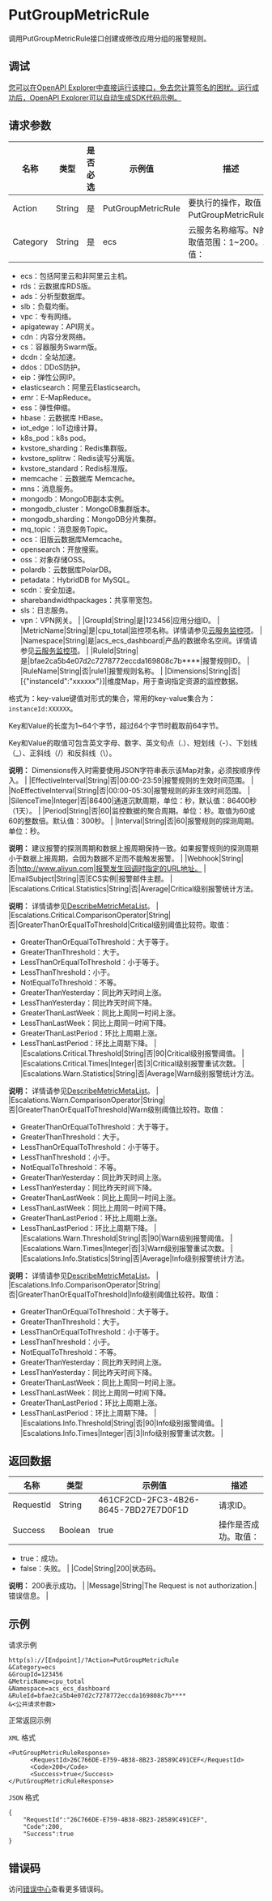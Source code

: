 # PutGroupMetricRule

调用PutGroupMetricRule接口创建或修改应用分组的报警规则。

## 调试

[您可以在OpenAPI Explorer中直接运行该接口，免去您计算签名的困扰。运行成功后，OpenAPI Explorer可以自动生成SDK代码示例。](https://api.aliyun.com/#product=Cms&api=PutGroupMetricRule&type=RPC&version=2019-01-01)

## 请求参数

|名称|类型|是否必选|示例值|描述|
|--|--|----|---|--|
|Action|String|是|PutGroupMetricRule|要执行的操作，取值：PutGroupMetricRule。 |
|Category|String|是|ecs|云服务名称缩写。N的取值范围：1~200。取值：

 -   ecs：包括阿里云和非阿里云主机。
-   rds：云数据库RDS版。
-   ads：分析型数据库。
-   slb：负载均衡。
-   vpc：专有网络。
-   apigateway：API网关。
-   cdn：内容分发网络。
-   cs：容器服务Swarm版。
-   dcdn：全站加速。
-   ddos：DDoS防护。
-   eip：弹性公网IP。
-   elasticsearch：阿里云Elasticsearch。
-   emr：E-MapReduce。
-   ess：弹性伸缩。
-   hbase：云数据库 HBase。
-   iot\_edge：IoT边缘计算。
-   k8s\_pod：k8s pod。
-   kvstore\_sharding：Redis集群版。
-   kvstore\_splitrw：Redis读写分离版。
-   kvstore\_standard：Redis标准版。
-   memcache：云数据库 Memcache。
-   mns：消息服务。
-   mongodb：MongoDB副本实例。
-   mongodb\_cluster：MongoDB集群版本。
-   mongodb\_sharding：MongoDB分片集群。
-   mq\_topic：消息服务Topic。
-   ocs：旧版云数据库Memcache。
-   opensearch：开放搜索。
-   oss：对象存储OSS。
-   polardb：云数据库PolarDB。
-   petadata：HybridDB for MySQL。
-   scdn：安全加速。
-   sharebandwidthpackages：共享带宽包。
-   sls：日志服务。
-   vpn：VPN网关。 |
|GroupId|String|是|123456|应用分组ID。 |
|MetricName|String|是|cpu\_total|监控项名称。详情请参见[云服务监控项](~~163515~~)。 |
|Namespace|String|是|acs\_ecs\_dashboard|产品的数据命名空间。详情请参见[云服务监控项](~~163515~~)。 |
|RuleId|String|是|bfae2ca5b4e07d2c7278772eccda169808c7b\*\*\*\*|报警规则ID。 |
|RuleName|String|否|rule1|报警规则名称。 |
|Dimensions|String|否|\[\{"instanceId":"xxxxxx"\}\]|维度Map，用于查询指定资源的监控数据。

 格式为：key-value键值对形式的集合，常用的key-value集合为：`instanceId:XXXXXX`。

 Key和Value的长度为1~64个字节，超过64个字节时截取前64字节。

 Key和Value的取值可包含英文字母、数字、英文句点（.）、短划线（-）、下划线（\_）、正斜线（/）和反斜线（\\）。

 **说明：** Dimensions传入时需要使用JSON字符串表示该Map对象，必须按顺序传入。 |
|EffectiveInterval|String|否|00:00-23:59|报警规则的生效时间范围。 |
|NoEffectiveInterval|String|否|00:00-05:30|报警规则的非生效时间范围。 |
|SilenceTime|Integer|否|86400|通道沉默周期，单位：秒，默认值：86400秒（1天）。 |
|Period|String|否|60|监控数据的聚合周期。单位：秒。取值为60或60的整数倍。默认值：300秒。 |
|Interval|String|否|60|报警规则的探测周期。单位：秒。

 **说明：** 建议报警的探测周期和数据上报周期保持一致。如果报警规则的探测周期小于数据上报周期，会因为数据不足而不能触发报警。 |
|Webhook|String|否|http://www.aliyun.com|报警发生回调时指定的URL地址。 |
|EmailSubject|String|否|ECS实例|报警邮件主题。 |
|Escalations.Critical.Statistics|String|否|Average|Critical级别报警统计方法。

 **说明：** 详情请参见[DescribeMetricMetaList](~~98846~~)。 |
|Escalations.Critical.ComparisonOperator|String|否|GreaterThanOrEqualToThreshold|Critical级别阈值比较符。取值：

 -   GreaterThanOrEqualToThreshold：大于等于。
-   GreaterThanThreshold：大于。
-   LessThanOrEqualToThreshold：小于等于。
-   LessThanThreshold：小于。
-   NotEqualToThreshold：不等。
-   GreaterThanYesterday：同比昨天时间上涨。
-   LessThanYesterday：同比昨天时间下降。
-   GreaterThanLastWeek：同比上周同一时间上涨。
-   LessThanLastWeek：同比上周同一时间下降。
-   GreaterThanLastPeriod：环比上周期上涨。
-   LessThanLastPeriod：环比上周期下降。 |
|Escalations.Critical.Threshold|String|否|90|Critical级别报警阈值。 |
|Escalations.Critical.Times|Integer|否|3|Critical级别报警重试次数。 |
|Escalations.Warn.Statistics|String|否|Average|Warn级别报警统计方法。

 **说明：** 详情请参见[DescribeMetricMetaList](~~98846~~)。 |
|Escalations.Warn.ComparisonOperator|String|否|GreaterThanOrEqualToThreshold|Warn级别阈值比较符。取值：

 -   GreaterThanOrEqualToThreshold：大于等于。
-   GreaterThanThreshold：大于。
-   LessThanOrEqualToThreshold：小于等于。
-   LessThanThreshold：小于。
-   NotEqualToThreshold：不等。
-   GreaterThanYesterday：同比昨天时间上涨。
-   LessThanYesterday：同比昨天时间下降。
-   GreaterThanLastWeek：同比上周同一时间上涨。
-   LessThanLastWeek：同比上周同一时间下降。
-   GreaterThanLastPeriod：环比上周期上涨。
-   LessThanLastPeriod：环比上周期下降。 |
|Escalations.Warn.Threshold|String|否|90|Warn级别报警阈值。 |
|Escalations.Warn.Times|Integer|否|3|Warn级别报警重试次数。 |
|Escalations.Info.Statistics|String|否|Average|Info级别报警统计方法。

 **说明：** 详情请参见[DescribeMetricMetaList](~~98846~~)。 |
|Escalations.Info.ComparisonOperator|String|否|GreaterThanOrEqualToThreshold|Info级别阈值比较符。取值：

 -   GreaterThanOrEqualToThreshold：大于等于。
-   GreaterThanThreshold：大于。
-   LessThanOrEqualToThreshold：小于等于。
-   LessThanThreshold：小于。
-   NotEqualToThreshold：不等。
-   GreaterThanYesterday：同比昨天时间上涨。
-   LessThanYesterday：同比昨天时间下降。
-   GreaterThanLastWeek：同比上周同一时间上涨。
-   LessThanLastWeek：同比上周同一时间下降。
-   GreaterThanLastPeriod：环比上周期上涨。
-   LessThanLastPeriod：环比上周期下降。 |
|Escalations.Info.Threshold|String|否|90|Info级别报警阈值。 |
|Escalations.Info.Times|Integer|否|3|Info级别报警重试次数。 |

## 返回数据

|名称|类型|示例值|描述|
|--|--|---|--|
|RequestId|String|461CF2CD-2FC3-4B26-8645-7BD27E7D0F1D|请求ID。 |
|Success|Boolean|true|操作是否成功。取值：

 -   true：成功。
-   false：失败。 |
|Code|String|200|状态码。

 **说明：** 200表示成功。 |
|Message|String|The Request is not authorization.|错误信息。 |

## 示例

请求示例

```
http(s)://[Endpoint]/?Action=PutGroupMetricRule
&Category=ecs
&GroupId=123456
&MetricName=cpu_total
&Namespace=acs_ecs_dashboard
&RuleId=bfae2ca5b4e07d2c7278772eccda169808c7b****
&<公共请求参数>
```

正常返回示例

`XML` 格式

```
<PutGroupMetricRuleResponse>
	  <RequestId>26C766DE-E759-4B38-8B23-28589C491CEF</RequestId>
	  <Code>200</Code>
	  <Success>true</Success>
</PutGroupMetricRuleResponse>
```

`JSON` 格式

```
{
    "RequestId":"26C766DE-E759-4B38-8B23-28589C491CEF",
    "Code":200,
    "Success":true
}
```

## 错误码

访问[错误中心](https://error-center.aliyun.com/status/product/Cms)查看更多错误码。

